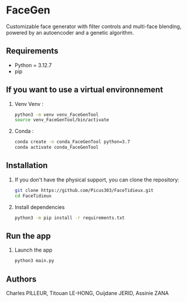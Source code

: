 # FaceGen

Customizable face generator with filter controls and multi-face blending, powered by an autoencoder and a genetic algorithm.

## Requirements

- Python = 3.12.7
- pip

## If you want to use a virtual environnement

1. Venv
   Venv :
    ```bash
   python3 -m venv venv_FaceGenTool
   source venv_FaceGenTool/bin/activate

2. Conda :
    ```bash
   conda create -n conda_FaceGenTool python=3.7
   conda activate conda_FaceGenTool


## Installation

1. If you don't have the physical support, you can clone the repository:
   ```bash
   git clone https://github.com/Picus303/FaceTidieux.git
   cd FaceTidieux

2. Install dependencies
   ```bash
   python3 -m pip install -r requirements.txt


## Run the app
 

1. Launch the app
    ```bash
   python3 main.py

## Authors

Charles PILLEUR, Titouan LE-HONG, Ouijdane JERID, Assinie ZANA
